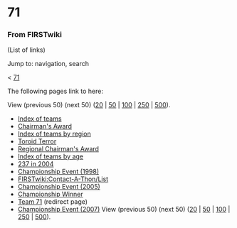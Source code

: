 # 71

### From FIRSTwiki

(List of links)

Jump to: navigation, search

&lt; [71](/index.php?title=71&redirect=no "71" )  

The following pages link to here:

View (previous 50) (next 50)
([20](/index.php?title=Special:Whatlinkshere/71&limit=20&from=0
"Special:Whatlinkshere/71" ) |
[50](/index.php?title=Special:Whatlinkshere/71&limit=50&from=0
"Special:Whatlinkshere/71" ) |
[100](/index.php?title=Special:Whatlinkshere/71&limit=100&from=0
"Special:Whatlinkshere/71" ) |
[250](/index.php?title=Special:Whatlinkshere/71&limit=250&from=0
"Special:Whatlinkshere/71" ) |
[500](/index.php?title=Special:Whatlinkshere/71&limit=500&from=0
"Special:Whatlinkshere/71" )).

  * [Index of teams](Index_of_teams "Index of teams" )
  * [Chairman's Award](Chairman%27s_Award "Chairman's Award" )
  * [Index of teams by region](Index_of_teams_by_region "Index of teams by region" )
  * [Toroid Terror](Toroid_Terror "Toroid Terror" )
  * [Regional Chairman's Award](Regional_Chairman%27s_Award "Regional Chairman's Award" )
  * [Index of teams by age](Index_of_teams_by_age "Index of teams by age" )
  * [237 in 2004](237_in_2004 "237 in 2004" )
  * [Championship Event (1998)](Championship_Event_%281998%29 "Championship Event \(1998\)" )
  * [FIRSTwiki:Contact-A-Thon/List](FIRSTwiki:Contact-A-Thon/List "FIRSTwiki:Contact-A-Thon/List" )
  * [Championship Event (2005)](Championship_Event_%282005%29 "Championship Event \(2005\)" )
  * [Championship Winner](Championship_Winner "Championship Winner" )
  * [Team 71](/index.php?title=Team_71&redirect=no "Team 71" ) (redirect page) 
  * [Championship Event (2007)](Championship_Event_%282007%29 "Championship Event \(2007\)" )
View (previous 50) (next 50)
([20](/index.php?title=Special:Whatlinkshere/71&limit=20&from=0
"Special:Whatlinkshere/71" ) |
[50](/index.php?title=Special:Whatlinkshere/71&limit=50&from=0
"Special:Whatlinkshere/71" ) |
[100](/index.php?title=Special:Whatlinkshere/71&limit=100&from=0
"Special:Whatlinkshere/71" ) |
[250](/index.php?title=Special:Whatlinkshere/71&limit=250&from=0
"Special:Whatlinkshere/71" ) |
[500](/index.php?title=Special:Whatlinkshere/71&limit=500&from=0
"Special:Whatlinkshere/71" )).

